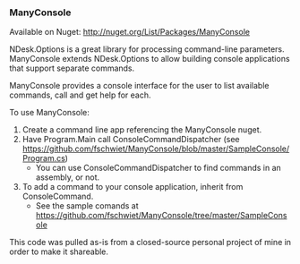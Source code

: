 ### ManyConsole

Available on Nuget: http://nuget.org/List/Packages/ManyConsole

NDesk.Options is a great library for processing command-line parameters.  ManyConsole extends NDesk.Options to allow building console applications that support separate commands.

ManyConsole provides a console interface for the user to list available commands, call and get help for each.

To use ManyConsole:
  1.  Create a command line app referencing the ManyConsole nuget.
  2.  Have Program.Main call ConsoleCommandDispatcher (see https://github.com/fschwiet/ManyConsole/blob/master/SampleConsole/Program.cs)
      - You can use ConsoleCommandDispatcher to find commands in an assembly, or not.
  3.  To add a command to your console application, inherit from ConsoleCommand.
      - See the sample comands at https://github.com/fschwiet/ManyConsole/tree/master/SampleConsole

This code was pulled as-is from a closed-source personal project of mine in order to make it shareable.